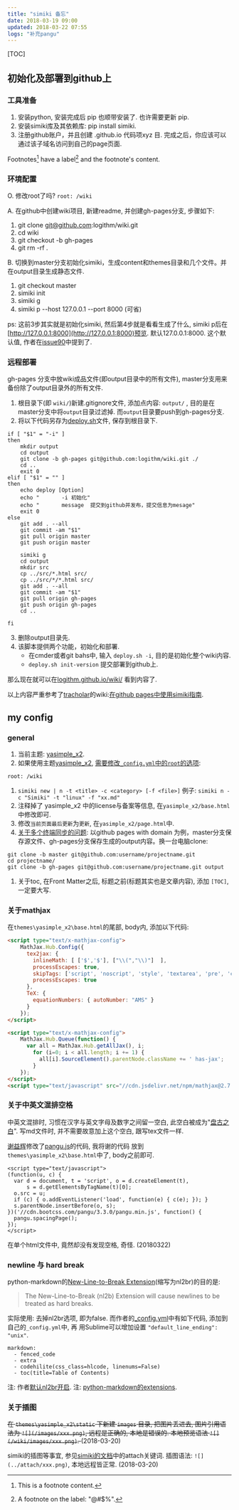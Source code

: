 ```yaml
---
title: "simiki 备忘"
date: 2018-03-19 09:00
updated: 2018-03-22 07:55
logs: "补充pangu"
---
```


[TOC]

## 初始化及部署到github上

### 工具准备
1. 安装python, 安装完成后 pip 也顺带安装了. 也许需要更新 pip.
1. 安装simiki库及其依赖库: pip install simiki. 
1. 注册github账户，并且创建 <username>.github.io 代码项xyz
目. 完成之后，你应该可以通过该子域名访问到自己的page页面. 

Footnotes[^1] have a label[^@#$%] and the footnote's content.

[^1]: This is a footnote content.
[^@#$%]: A footnote on the label: "@#$%".

### 环境配置
O. 修改root了吗? `root: /wiki`

A. 在github中创建wiki项目, 新建readme, 并创建gh-pages分支, 步骤如下: 

1. git clone git@github.com:logithm/wiki.git
1. cd wiki
1. git checkout -b gh-pages
1. git rm -rf .


B. 切换到master分支初始化simiki，生成content和themes目录和几个文件。并在output目录生成静态文件. 

1. git checkout master
1. simiki init
1. simiki g
1. simiki p --host 127.0.0.1 --port 8000 (可省)

ps: 这前3步其实就是初始化simiki, 然后第4步就是看看生成了什么, simiki p后在[http://127.0.0.1:8000](http://127.0.0.1:8000)预览. 
默认127.0.0.1:8000. 这个默认值, 作者在[issue90](https://github.com/tankywoo/simiki/issues/90)中提到了.

### 远程部署

gh-pages 分支中放wiki成品文件(即output目录中的所有文件), master分支用来备份除了output目录外的所有文件.

1. 根目录下(即 `wiki/`)新建.gitignore文件, 添加点内容:  `output/` , 目的是在master分支中将`output`目录过滤掉. 
而`output`目录要push到gh-pages分支. 
1. 将以下代码另存为[deploy.sh](https://raw.githubusercontent.com/tracholar/wiki/master/deploy.sh)文件, 保存到根目录下.   
```
if [ "$1" = "-i" ]
then
    mkdir output
    cd output
    git clone -b gh-pages git@github.com:logithm/wiki.git ./
    cd ..
    exit 0
elif [ "$1" = "" ]
then
    echo deploy [Option]
    echo "       -i 初始化"
    echo "       message  提交到github并发布，提交信息为mesage"
    exit 0
else
    git add . --all
    git commit -am "$1"
    git pull origin master
    git push origin master

    simiki g
    cd output
    mkdir src
    cp ../src/*.html src/
    cp ../src/*/*.html src/
    git add . --all
    git commit -am "$1"
    git pull origin gh-pages
    git push origin gh-pages
    cd ..

fi
```

3. 删除output目录先.
1. 该脚本提供两个功能，初始化和部署. 
	* 在cmder或者git bahs中, 输入 `deploy.sh -i`, 目的是初始化整个wiki内容.
	* `deploy.sh init-version` 提交部署到github上. 

那么现在就可以在[logithm.github.io/wiki/](logithm.github.io/wiki/) 看到内容了.

以上内容严重参考了[tracholar](http://github.com/tracholar)的wiki:[在github pages中使用simiki指南](https://tracholar.github.io/wiki/web/simiki.html).




## my config

### general
1. 当前主题: [yasimple_x2](https://github.com/tankywoo/wiki.tankywoo.com/tree/master/themes). 
1. 如果使用主题[yasimple_x2](https://github.com/tankywoo/wiki.tankywoo.com/tree/master/themes), [需要修改`_config.yml`中的`root`的选项](https://github.com/tankywoo/simiki/issues/23):  
```
root: /wiki
```
1. `simiki new | n -t <title> -c <category> [-f <file>]`
    例子: `simiki n -c "Simiki" -t "linux" -f "xx.md"`
1. 注释掉了 yasimple_x2 中的license与备案等信息, 在`yasimple_x2/base.html`中修改即可. 
1. 修改`当前页面最后更新`为`更新`, 在`yasimple_x2/page.html`中. 
1. [关于多个终端同步的问题](https://github.com/tankywoo/simiki/issues/23): 
以github pages with domain 为例，master分支保存源文件、gh-pages分支保存生成的output内容。换一台电脑clone:  

```
git clone -b master git@github.com:username/projectname.git
cd projectname/
git clone -b gh-pages git@github.com:username/projectname.git output
```

1. 关于toc, 在Front Matter之后, 标题之前(标题其实也是文章内容), 添加 `[TOC]`, 一定要大写. 


### 关于mathjax

在`themes\yasimple_x2\base.html`的尾部, body内, 添加以下代码: 

```html
<script type="text/x-mathjax-config">
    MathJax.Hub.Config({
      tex2jax: {
        inlineMath: [ ['$','$'], ["\\(","\\)"]  ],
        processEscapes: true,
        skipTags: ['script', 'noscript', 'style', 'textarea', 'pre', 'code'],
        processEscapes: true
      },
      TeX: {
        equationNumbers: { autoNumber: "AMS" }
      }
    });
</script>

<script type="text/x-mathjax-config">
    MathJax.Hub.Queue(function() {
      var all = MathJax.Hub.getAllJax(), i;
        for (i=0; i < all.length; i += 1) {
          all[i].SourceElement().parentNode.className += ' has-jax';
        }
    });
</script>
<script type="text/javascript" src="//cdn.jsdelivr.net/npm/mathjax@2.7.1/MathJax.js?config=TeX-AMS-MML_HTMLorMML"></script>
```

### 关于中英文混排空格

中英文混排时, 习惯在汉字与英文字母及数字之间留一空白, 此空白被成为"[盘古之白](https://github.com/vinta/pangu.js)". 
写md文件时, 并不需要故意加上这个空白, 跟写tex文件一样. 

[谢益辉](https://yihui.name/cn/2017/05/pangu/)修改了[pangu.js](https://github.com/vinta/pangu.js)的代码, 我将谢的代码
放到`themes\yasimple_x2\base.html`中了, body之前即可.
```
<script type="text/javascript">
(function(u, c) {
  var d = document, t = 'script', o = d.createElement(t),
      s = d.getElementsByTagName(t)[0];
  o.src = u;
  if (c) { o.addEventListener('load', function(e) { c(e); }); }
  s.parentNode.insertBefore(o, s);
})('//cdn.bootcss.com/pangu/3.3.0/pangu.min.js', function() {
  pangu.spacingPage();
});
</script>
```

在单个html文件中, 竟然却没有发现空格, 奇怪. (20180322)


### newline 与 hard break
python-markdown的[New-Line-to-Break Extension](https://python-markdown.github.io/extensions/nl2br/)(缩写为nl2br)的目的是: 
> The New-Line-to-Break (nl2b) Extension will cause newlines to be treated as hard breaks.

实际使用: 去掉nl2br选项, 即为false. 而作者的[_config.yml](https://github.com/tankywoo/wiki.tankywoo.com/blob/master/_config.yml)中有如下代码, 
添加到自己的`_config.yml`中, 再 用Sublime可以增加设置 `"default_line_ending": "unix"`. 
```
markdown:
  - fenced_code
  - extra
  - codehilite(css_class=hlcode, linenums=False)
  - toc(title=Table of Contents)
```

注: 作者[默认nl2br开启](https://github.com/tankywoo/simiki/blob/master/CHANGELOG.rst#v162-2017-06-02).
注: [python-markdown的extensions](https://python-markdown.github.io/extensions/).


### 关于插图

<del> 在 `themes\yasimple_x2\static` 下新建 `images` 目录, 把图片丢进去, 图片引用语法为 `![](/images/xxx.png)`, 远程是正确的, 本地是错误的. 
本地预览语法 `![](/wiki/images/xxx.png)`. </del> (2018-03-20)

simiki的插图等事宜, 参见[simiki的文档](http://simiki.org/zh-docs/configuration.html)中的attach关键词. 插图语法: `![](../attach/xxx.png)`, 本地远程皆正常. (2018-03-20)
